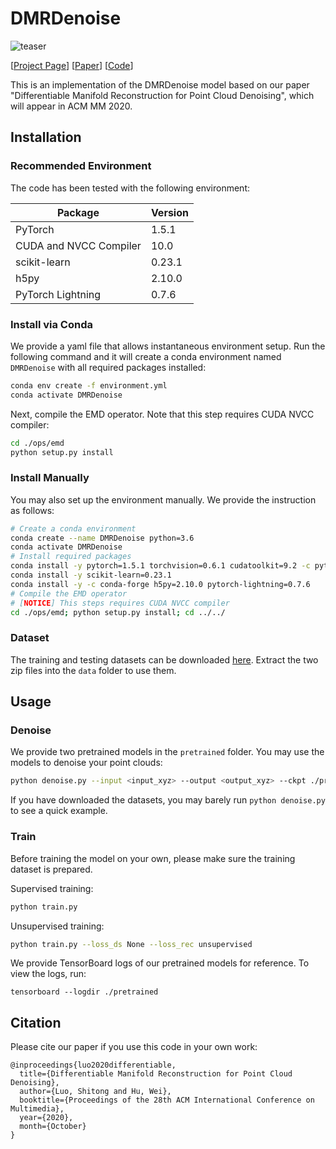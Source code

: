 # DMRDenoise

![teaser](teaser.png)

[[Project Page](https://luost.me/DMRDenoise/)] [[Paper](https://arxiv.org/abs/2007.13551)] [[Code](https://github.com/luost26/DMRDenoise)]

This is an implementation of the DMRDenoise model based on our paper "Differentiable Manifold Reconstruction for Point Cloud Denoising", which will appear in ACM MM 2020.



## Installation

### Recommended Environment

The code has been tested with the following environment:

| Package                | Version |
| ---------------------- | ------- |
| PyTorch                | 1.5.1   |
| CUDA and NVCC Compiler | 10.0    |
| scikit-learn           | 0.23.1  |
| h5py                   | 2.10.0  |
| PyTorch Lightning      | 0.7.6   |

### Install via Conda

We provide a yaml file that allows instantaneous environment setup. Run the following command and it will create a conda environment named `DMRDenoise` with all required packages installed:

```bash
conda env create -f environment.yml
conda activate DMRDenoise
```

Next, compile the EMD operator. Note that this step requires CUDA NVCC compiler:

```bash
cd ./ops/emd
python setup.py install
```

### Install Manually

You may also set up the environment manually. We provide the instruction as follows:

```bash
# Create a conda environment
conda create --name DMRDenoise python=3.6
conda activate DMRDenoise
# Install required packages
conda install -y pytorch=1.5.1 torchvision=0.6.1 cudatoolkit=9.2 -c pytorch
conda install -y scikit-learn=0.23.1
conda install -y -c conda-forge h5py=2.10.0 pytorch-lightning=0.7.6
# Compile the EMD operator
# [NOTICE] This steps requires CUDA NVCC compiler
cd ./ops/emd; python setup.py install; cd ../../
```

### Dataset

The training and testing datasets can be downloaded [here](https://drive.google.com/drive/folders/1Qw_bYqsUcekeh165kgRODwIuYpsYIzM1?usp=sharing). Extract the two zip files into the `data` folder to use them.



## Usage

### Denoise

We provide two pretrained models in the `pretrained` folder. You may use the models to denoise your point clouds:

```bash
python denoise.py --input <input_xyz> --output <output_xyz> --ckpt ./pretrained/supervised/epoch=153.ckpt
```

If you have downloaded the datasets, you may barely run `python denoise.py` to see a quick example.

### Train

Before training the model on your own, please make sure the training dataset is prepared.

Supervised training:

```bash
python train.py
```

Unsupervised training:

```bash
python train.py --loss_ds None --loss_rec unsupervised
```

We provide TensorBoard logs of our pretrained models for reference. To view the logs, run:

```
tensorboard --logdir ./pretrained
```



## Citation

Please cite our paper if you use this code in your own work:

```
@inproceedings{luo2020differentiable,
  title={Differentiable Manifold Reconstruction for Point Cloud Denoising},
  author={Luo, Shitong and Hu, Wei},
  booktitle={Proceedings of the 28th ACM International Conference on Multimedia},
  year={2020},
  month={October}
}
```


